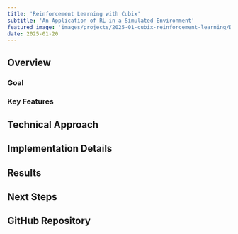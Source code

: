 ```yaml
---
title: 'Reinforcement Learning with Cubix'
subtitle: 'An Application of RL in a Simulated Environment'
featured_image: 'images/projects/2025-01-cubix-reinforcement-learning/DQL_Cubix_Test.gif'
date: 2025-01-20
---
```


## Overview

### Goal

### Key Features

## Technical Approach

## Implementation Details

## Results

## Next Steps

## GitHub Repository